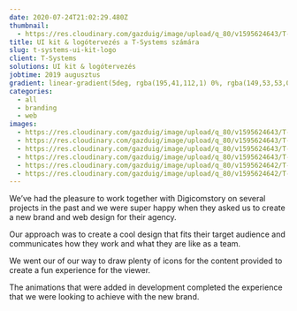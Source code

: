```yaml
---
date: 2020-07-24T21:02:29.480Z
thumbnail:
  - https://res.cloudinary.com/gazduig/image/upload/q_80/v1595624643/T-Systems/Frame_44_bnjdvq.webp
title: UI kit & logótervezés a T-Systems számára
slug: t-systems-ui-kit-logo
client: T-Systems
solutions: UI kit & logótervezés
jobtime: 2019 augusztus
gradient: linear-gradient(5deg, rgba(195,41,112,1) 0%, rgba(149,53,53,0) 71%)
categories:
  - all
  - branding
  - web
images:
  - https://res.cloudinary.com/gazduig/image/upload/q_80/v1595624643/T-Systems/Frame_43_iz7b4a.webp
  - https://res.cloudinary.com/gazduig/image/upload/q_80/v1595624643/T-Systems/Frame_45_zueyok.webp
  - https://res.cloudinary.com/gazduig/image/upload/q_80/v1595624643/T-Systems/Frame_44_bnjdvq.webp
  - https://res.cloudinary.com/gazduig/image/upload/q_80/v1595624643/T-Systems/Frame_46_c1qeej.webp
  - https://res.cloudinary.com/gazduig/image/upload/q_80/v1595624642/T-Systems/Frame_39_qemwtl.webp
  - https://res.cloudinary.com/gazduig/image/upload/q_80/v1595624642/T-Systems/Frame_41_ok1a3h.webp
---
```

<!--StartFragment-->

We’ve had the pleasure to work together with Digicomstory on several projects in the past and we were super happy when they asked us to create a new brand and web design for their agency.

Our approach was to create a cool design that fits their target audience and communicates how they work and what they are like as a team.

We went our of our way to draw plenty of icons for the content provided to create a fun experience for the viewer.

The animations that were added in development completed the experience that we were looking to achieve with the new brand.

<!--EndFragment-->